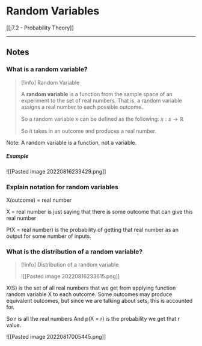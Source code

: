 # Random Variables 

[[;7.2 - Probability Theory]]

---

## Notes

### What is a random variable?

>[!info] Random Variable
>
>A **random variable** is a function from the sample space of an experiment to the set of real numbers. That is, a random variable assigns a real number to each possible outcome. 
>
>So a random variable x can be defined as the following: 
>$x : s \to \mathbb{R}$
>
>So it takes in an outcome and produces a real number.

Note: A random variable is a function, not a variable. 

##### Example 
![[Pasted image 20220816233429.png]]


### Explain notation for random variables
X(outcome) = real number

X = real number   is just saying that there is some outcome that can give this real number

P(X = real number) is the probability of getting that real number as an output for some number of inputs. 

### What is the distribution of a random variable? 

>[!info] Distribution of a random variable
> 
> ![[Pasted image 20220816233615.png]]

X(S) is the set of all real numbers that we get from applying function random variable X to each outcome. Some outcomes may produce equivalent outcomes, but since we are talking about sets, this is accounted for. 

So r is all the real numbers 
And p(X = r) is the probability we get that r value. 

![[Pasted image 20220817005445.png]]




